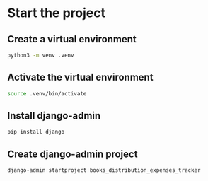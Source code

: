 # Start the project
## Create a virtual environment
```bash
python3 -m venv .venv
```
## Activate the virtual environment
```bash
source .venv/bin/activate
```
## Install django-admin
```bash
pip install django
```
## Create django-admin project
```bash
django-admin startproject books_distribution_expenses_tracker
```